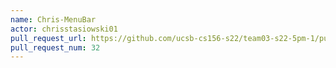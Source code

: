 ```yaml
---
name: Chris-MenuBar
actor: chrisstasiowski01
pull_request_url: https://github.com/ucsb-cs156-s22/team03-s22-5pm-1/pull/32
pull_request_num: 32
---
```

